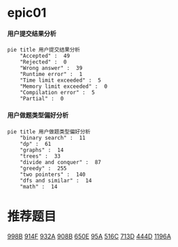 # epic01

<!-- tabs:start -->



#### **用户提交结果分析**

```mermaid
pie title 用户提交结果分析
    "Accepted" :  49
    "Rejected" :  0
    "Wrong answer" :  39
    "Runtime error" :  1
    "Time limit exceeded" :  5
    "Memory limit exceeded" :  0
    "Compilation error" :  5
    "Partial" :  0
```

#### **用户做题类型偏好分析**

```mermaid
pie title 用户做题类型偏好分析
    "binary search" :  11
    "dp" :  61
    "graphs" :  14
    "trees" :  33
    "divide and conquer" :  87
    "greedy" :  255
    "two pointers" :  140
    "dfs and similar" :  14
    "math" :  14
```



<!-- tabs:end -->
# 推荐题目
[998B](https://codeforces.com/contest/998/problem/B)
[914F](https://codeforces.com/contest/914/problem/F)
[932A](https://codeforces.com/contest/932/problem/A)
[908B](https://codeforces.com/contest/908/problem/B)
[650E](https://codeforces.com/contest/650/problem/E)
[95A](https://codeforces.com/contest/95/problem/A)
[516C](https://codeforces.com/contest/516/problem/C)
[713D](https://codeforces.com/contest/713/problem/D)
[444D](https://codeforces.com/contest/444/problem/D)
[1196A](https://codeforces.com/contest/1196/problem/A)
